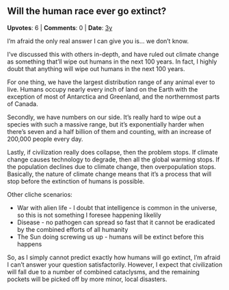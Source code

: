 ## Will the human race ever go extinct?
    
**Upvotes**: 6 | **Comments**: 0 | **Date**: [3y](https://www.quora.com/Will-the-human-race-ever-go-extinct-1/answer/Gary-Meaney)

I’m afraid the only real answer I can give you is… we don’t know.

I’ve discussed this with others in-depth, and have ruled out climate change as something that’ll wipe out humans in the next 100 years. In fact, I highly doubt that anything will wipe out humans in the next 100 years.

For one thing, we have the largest distribution range of any animal ever to live. Humans occupy nearly every inch of land on the Earth with the exception of most of Antarctica and Greenland, and the northernmost parts of Canada.

Secondly, we have numbers on our side. It’s really hard to wipe out a species with such a massive range, but it’s exponentially harder when there’s seven and a half billion of them and counting, with an increase of 200,000 people every day.

Lastly, if civilization really does collapse, then the problem stops. If climate change causes technology to degrade, then all the global warming stops. If the population declines due to climate change, then overpopulation stops. Basically, the nature of climate change means that it’s a process that will stop before the extinction of humans is possible.

Other cliche scenarios:

*   War with alien life - I doubt that intelligence is common in the universe, so this is not something I foresee happening likelily
*   Disease - no pathogen can spread so fast that it cannot be eradicated by the combined efforts of all humanity
*   The Sun doing screwing us up - humans will be extinct before this happens

So, as I simply cannot predict exactly how humans will go extinct, I’m afraid I can’t answer your question satisfactorily. However, I expect that civilization will fall due to a number of combined cataclysms, and the remaining pockets will be picked off by more minor, local disasters.


